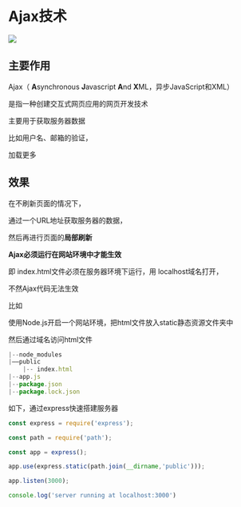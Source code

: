 # Ajax技术

![](https://www.aurigait.com/resources/files/2016/11/ajax_logo.png)



## 主要作用

Ajax（ **A**synchronous **J**avascript **A**nd **X**ML，异步JavaScript和XML）

是指一种创建交互式网页应用的网页开发技术

主要用于获取服务器数据

比如用户名、邮箱的验证，

加载更多



## 效果

在不刷新页面的情况下，

通过一个URL地址获取服务器的数据，

然后再进行页面的**局部刷新**





**Ajax必须运行在网站环境中才能生效**

即 index.html文件必须在服务器环境下运行，用 localhost域名打开，

不然Ajax代码无法生效

 

比如

使用Node.js开启一个网站环境，把html文件放入static静态资源文件夹中

然后通过域名访问html文件

```js
|--node_modules
|——public
	|-- index.html
|--app.js
|--package.json
|--package.lock.json
```

如下，通过express快速搭建服务器

```js
const express = require('express');

const path = require('path');

const app = express();

app.use(express.static(path.join(__dirname,'public')));

app.listen(3000);

console.log('server running at localhost:3000')
```





## 